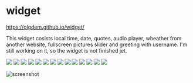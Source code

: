 # widget

https://olgdem.github.io/widget/

This widget cosists local time, date, quotes, audio player, wheather from another website, fullscreen pictures slider and greeting with username. I'm still working on it, so the widget is not finished jet.

![](https://img.shields.io/badge/-HTML-FFFF00)
![](https://img.shields.io/badge/-CSS-FFFF00)
![](https://img.shields.io/badge/-java%20Script-FFFF00)
![](https://img.shields.io/badge/-SVG-FFFF00)
![](https://img.shields.io/badge/-audio%20player-FFFF00)
![](https://img.shields.io/badge/-SVG-FFFF00)
![](https://img.shields.io/badge/-slider-FFFF00)
![](https://img.shields.io/badge/-JSON-FFFF00)
![](https://img.shields.io/badge/-positions-FFFF00)
![](https://img.shields.io/badge/-scroll%20animation-FFFF00)
![](https://img.shields.io/badge/-background%20layers-FFFF00)
![](https://img.shields.io/badge/-Flexbox-FFFF00)
![](https://img.shields.io/badge/-pagination-FFFF00)
![](https://img.shields.io/badge/-API-FFFF00)

![screenshot](/screenshot_museum.jpg)
